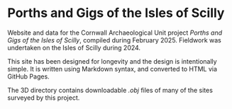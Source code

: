 # Porths and Gigs of the Isles of Scilly
Website and data for the Cornwall Archaeological Unit project *Porths and Gigs of the Isles of Scilly*, compiled during February 2025. Fieldwork was undertaken on the Isles of Scilly during 2024.

This site has been designed for longevity and the design is intentionally simple. It is written using Markdown syntax, and converted to HTML via GitHub Pages.

The 3D directory contains downloadable *.obj* files of many of the sites surveyed by this project.
